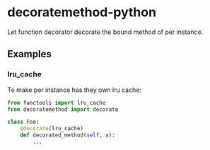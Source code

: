 # decoratemethod-python

Let function decorator decorate the bound method of per instance.

## Examples

### lru_cache

To make per instance has they own lru cache:

``` py
from functools import lru_cache
from decoratemethod import decorate

class Foo:
    @decorate(lru_cache)
    def decorated_method(self, x):
        ...
```
